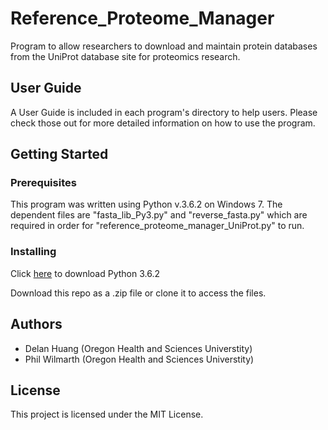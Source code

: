 # Reference_Proteome_Manager
Program to allow researchers to download and maintain protein databases from the UniProt database site for proteomics research.

## User Guide
A User Guide is included in each program's directory to help users. Please check those out for more detailed information on how to use the program.

## Getting Started
### Prerequisites
This program was written using Python v.3.6.2 on Windows 7.
The dependent files are "fasta_lib_Py3.py" and "reverse_fasta.py" which are required in order for "reference_proteome_manager_UniProt.py" to run.
### Installing
Click [here](https://www.python.org/downloads/release/python-362/) to download Python 3.6.2

Download this repo as a .zip file or clone it to access the files.

## Authors
- Delan Huang (Oregon Health and Sciences Universtity)
- Phil Wilmarth (Oregon Health and Sciences Universtity)

## License
This project is licensed under the MIT License.
